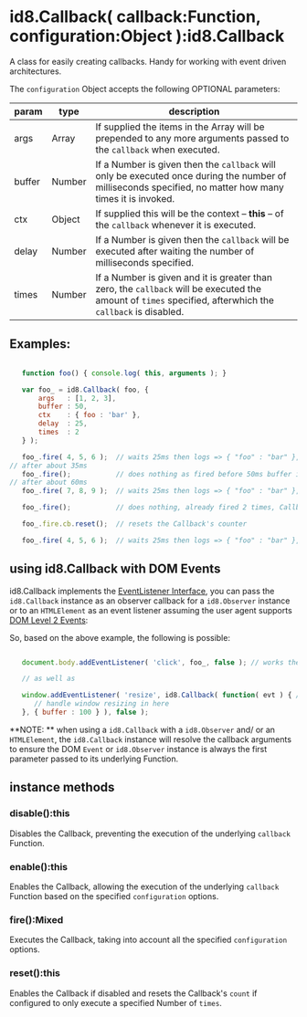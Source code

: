 # id8.Callback( callback:Function, configuration:Object ):id8.Callback
A class for easily creating callbacks. Handy for working with event driven architectures.

The `configuration` Object accepts the following OPTIONAL parameters:

<table border="0" cellpadding="0" cellspacing="0" width="100%">
	<thead><tr><th>param</th><th>type</th><th>description</th></tr></thead>
	<tbody>
		<tr><td>args</td><td>Array</td><td>If supplied the items in the Array will be prepended to any more arguments passed to the <code>callback</code> when executed.</td></tr>
		<tr><td>buffer</td><td>Number</td><td>If a Number is given then the <code>callback</code> will only be executed once during the number of milliseconds specified, no matter how many times it is invoked.</td></tr>
		<tr><td>ctx</td><td>Object</td><td>If supplied this will be the context – <strong>this</strong> – of the <code>callback</code> whenever it is executed.</td></tr>
		<tr><td>delay</td><td>Number</td><td>If a Number is given then the <code>callback</code> will be executed after waiting the number of milliseconds specified.</td></tr>
		<tr><td>times</td><td>Number</td><td>If a Number is given and it is greater than zero, the <code>callback</code> will be executed the amount of <code>times</code> specified, afterwhich the <code>callback</code> is disabled.</td></tr>
	</tbody>
</table>

## Examples:

```javascript

   function foo() { console.log( this, arguments ); }

   var foo_ = id8.Callback( foo, {
       args   : [1, 2, 3],
       buffer : 50,
       ctx    : { foo : 'bar' },
       delay  : 25,
       times  : 2
   } );

   foo_.fire( 4, 5, 6 );  // waits 25ms then logs => { "foo" : "bar" }, [1, 2, 3, 4, 5, 6]
// after about 35ms
   foo_.fire();           // does nothing as fired before 50ms buffer is over
// after about 60ms
   foo_.fire( 7, 8, 9 );  // waits 25ms then logs => { "foo" : "bar" }, [1, 2, 3, 7, 8, 9]

   foo_.fire();           // does nothing, already fired 2 times, Callback is disabled

   foo_.fire.cb.reset();  // resets the Callback's counter

   foo_.fire( 4, 5, 6 );  // waits 25ms then logs => { "foo" : "bar" }, [1, 2, 3, 4, 5, 6]

```

## using id8.Callback with DOM Events
id8.Callback implements the [EventListener Interface](http://www.w3.org/TR/DOM-Level-2-Events/events.html#Events-EventListener), you can pass the `id8.Callback` instance as an observer callback for a `id8.Observer` instance or to an `HTMLElement` as an event listener assuming the user agent supports [DOM Level 2 Events](http://www.w3.org/TR/DOM-Level-2-Events/events.html):

So, based on the above example, the following is possible:

```javascript

   document.body.addEventListener( 'click', foo_, false ); // works the same as above, only when document.body is clicked

   // as well as

   window.addEventListener( 'resize', id8.Callback( function( evt ) { // id8.Callback will resolve the callback arguments to ensure the DOM Event is always the first parameter
      // handle window resizing in here
   }, { buffer : 100 } ), false );

```

**NOTE: ** when using a `id8.Callback` with a `id8.Observer` and/ or an `HTMLElement`, the `id8.Callback` instance will resolve the callback arguments to ensure the DOM `Event` or `id8.Observer` instance is always the first parameter passed to its underlying Function.

## instance methods

### disable():this
Disables the Callback, preventing the execution of the underlying `callback` Function.

### enable():this
Enables the Callback, allowing the execution of the underlying `callback` Function based on the specified `configuration` options.

### fire():Mixed
Executes the Callback, taking into account all the specified `configuration` options.

### reset():this
Enables the Callback if disabled and resets the Callback's `count` if configured to only execute a specified Number of `times`.
